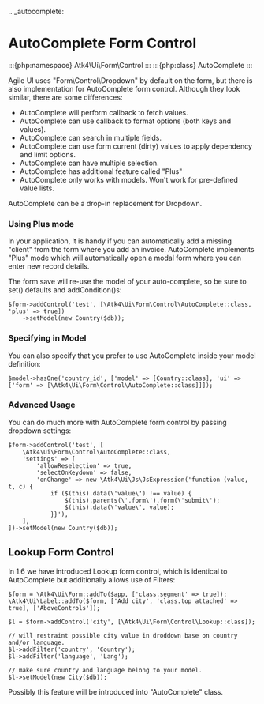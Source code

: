 .. _autocomplete:

# AutoComplete Form Control

:::{php:namespace} Atk4\Ui\Form\Control
:::
:::{php:class} AutoComplete
:::

Agile UI uses "Form\Control\Dropdown" by default on the form, but there is also implementation
for AutoComplete form control. Although they look similar, there are some differences:

- AutoComplete will perform callback to fetch values.
- AutoComplete can use callback to format options (both keys and values).
- AutoComplete can search in multiple fields.
- AutoComplete can use form current (dirty) values to apply dependency and limit options.
- AutoComplete can have multiple selection.
- AutoComplete has additional feature called "Plus"
- AutoComplete only works with models. Won't work for pre-defined value lists.

AutoComplete can be a drop-in replacement for Dropdown.

### Using Plus mode

In your application, it is handy if you can automatically add a missing "client" from the form
where you add an invoice. AutoComplete implements "Plus" mode which will automatically open a modal
form where you can enter new record details.

The form save will re-use the model of your auto-complete, so be sure to set() defaults and
addCondition()s:

```
$form->addControl('test', [\Atk4\Ui\Form\Control\AutoComplete::class, 'plus' => true])
    ->setModel(new Country($db));
```

### Specifying in Model

You can also specify that you prefer to use AutoComplete inside your model definition:

```
$model->hasOne('country_id', ['model' => [Country::class], 'ui' => ['form' => [\Atk4\Ui\Form\Control\AutoComplete::class]]]);
```

### Advanced Usage

You can do much more with AutoComplete form control by passing dropdown settings:

```
$form->addControl('test', [
    \Atk4\Ui\Form\Control\AutoComplete::class,
    'settings' => [
        'allowReselection' => true,
        'selectOnKeydown' => false,
        'onChange' => new \Atk4\Ui\Js\JsExpression('function (value, t, c) {
            if ($(this).data(\'value\') !== value) {
                $(this).parents(\'.form\').form(\'submit\');
                $(this).data(\'value\', value);
            }}'),
    ],
])->setModel(new Country($db));
```

## Lookup Form Control

In 1.6 we have introduced Lookup form control, which is identical to AutoComplete but additionally allows
use of Filters:

```
$form = \Atk4\Ui\Form::addTo($app, ['class.segment' => true]);
\Atk4\Ui\Label::addTo($form, ['Add city', 'class.top attached' => true], ['AboveControls']);

$l = $form->addControl('city', [\Atk4\Ui\Form\Control\Lookup::class]);

// will restraint possible city value in droddown base on country and/or language.
$l->addFilter('country', 'Country');
$l->addFilter('language', 'Lang');

// make sure country and language belong to your model.
$l->setModel(new City($db));
```

Possibly this feature will be introduced into "AutoComplete" class.

